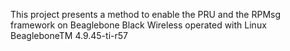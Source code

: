 This project presents a method to enable the PRU and the RPMsg framework on Beaglebone Black Wireless operated with Linux BeagleboneTM 4.9.45-ti-r57
